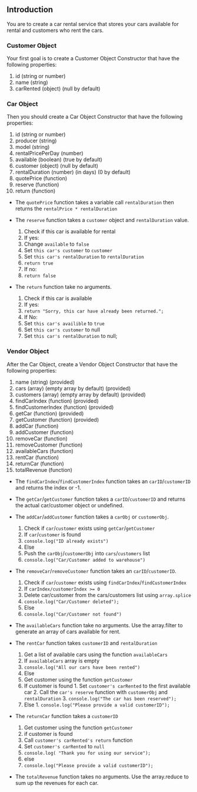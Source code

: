 ## Introduction

You are to create a car rental service that stores your cars available for rental and customers who rent the cars.

### Customer Object
Your first goal is to create a Customer Object Constructor that have the following properties:

  1. id (string or number)
  2. name (string)
  3. carRented (object) (null by default)

### Car Object
Then you should create a Car Object Constructor that have the following properties:

  1. id (string or number)
  2. producer (string)
  3. model (string)
  4. rentalPricePerDay (number)
  5. available (boolean) (true by default)
  6. customer (object) (null by default)
  7. rentalDuration (number) (in days) (0 by default)
  8. quotePrice (function)
  9. reserve (function)
  10. return (function)

- The `quotePrice` function takes a variable call `rentalDuration` then returns the `rentalPrice * rentalDuration`

- The `reserve` function takes a `customer` object and `rentalDuration` value.
  1. Check if this car is available for rental
  2. If yes:
    1. Change `available` to `false`
    2. Set `this car's customer` to `customer`
    3. Set `this car's rentalDuration` to `rentalDuration`
    4. `return true`
  3. If no:
    1. `return false`

- The `return` function take no arguments.
  1. Check if this car is available
  2. If yes:
    1. `return "Sorry, this car have already been returned.";`
  3. If No:
    1. Set `this car's availible` to `true`
    2. Set `this car's customer` to null
    3. Set `this car's rentalDuration` to null;

### Vendor Object
After the Car Object, create a Vendor Object Constructor that have the following properties:

  1. name (string) (provided)
  2. cars (array) (empty array by default) (provided)
  3. customers (array) (empty array by default) (provided)
  4. findCarIndex (function) (provided)
  5. findCustomerIndex (function) (provided)
  6. getCar (function) (provided)
  7. getCustomer (function) (provided)
  8. addCar (function)
  9. addCustomer (function)
  10. removeCar (function)
  11. removeCustomer (function)
  12. availableCars (function)
  13. rentCar (function)
  14. returnCar (function)
  15. totalRevenue (function)

- The `findCarIndex`/`findCustomerIndex` function takes an `carID`/`customerID` and returns the index or -1.

- The `getCar`/`getCustomer` function takes a `carID`/`customerID` and returns the actual car/customer object or undefined.

- The `addCar`/`addCustomer` function takes a `carObj` or `customerObj`.
  1. Check if `car`/`customer` exists using `getCar`/`getCustomer`
  2. If `car`/`customer` is found
    1. `console.log("ID already exists")`
  3. Else
    1. Push the `carObj`/`customerObj` into `cars`/`customers` list
    1. `console.log("Car/Customer added to warehouse")`

- The `removeCar`/`removeCustomer` function takes an `carID`/`customerID`.
  1. Check if `car`/`customer` exists using `findCarIndex`/`findCustomerIndex`
  2. If `carIndex/customerIndex >= 0`
    1. Delete car/customer from the cars/customers list using `array.splice`
    2. `console.log("Car/Customer deleted");`
  3. Else
    1. `console.log("Car/Customer not found")`

- The `availableCars` function take no arguments. Use the array.filter to generate an array of cars available for rent.

- The `rentCar` function takes `customerID` and `rentalDuration`
  1. Get a list of available cars using the function `availableCars`
  2. If `availableCars` array is empty
    1. `console.log("All our cars have been rented")`
  3. Else
    1. Get customer using the function `getCustomer`
    2. If customer is found
      1. Set `customer's carRented` to the first available car
      2. Call the `car's reserve` function with `customerObj` and `rentalDuration`
      3. `console.log("The car has been reserved");`
    3. Else
      1. `console.log("Please provide a valid customerID");`

- The `returnCar` function takes a `customerID`
  1. Get customer using the function `getCustomer`
  2. if customer is found
    1. Call `customer's carRented's return` function
    2. Set `customer's carRented` to `null`
    3. `console.log( "Thank you for using our service");`
  3. else
    1. `console.log("Please provide a valid customerID");`

- The `totalRevenue` function takes no arguments. Use the array.reduce to sum up the revenues for each car.